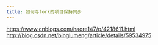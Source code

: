 ```yaml
---
title: 如何与fork的项目保持同步
---
```

https://www.cnblogs.com/haore147/p/4218611.html
http://blog.csdn.net/binglumeng/article/details/59534975

